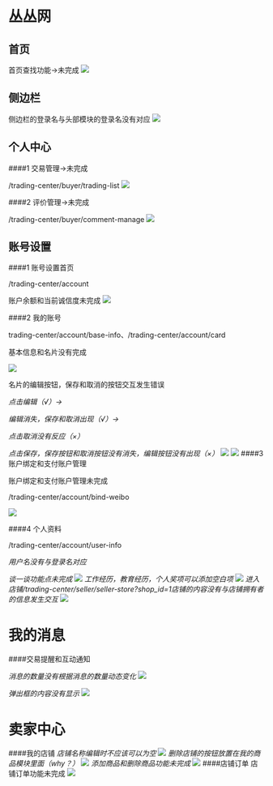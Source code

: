 丛丛网
=========================
首页
-------------------------

首页查找功能->未完成
![](http://i1.tietuku.com/dab1cb694b3846d6.png)

侧边栏
--------------------------

侧边栏的登录名与头部模块的登录名没有对应
![](http://i1.tietuku.com/8aba2ca35c1e7959.png)

个人中心
-------------------------

####1 交易管理->未完成

/trading-center/buyer/trading-list
![](http://i1.tietuku.com/502dbbb5e354ad70.png)

####2 评价管理->未完成

/trading-center/buyer/comment-manage
![](http://i1.tietuku.com/29a9e68e604d3ccc.png)

账号设置
---------
####1 账号设置首页

/trading-center/account

账户余额和当前诚信度未完成
![](http://i1.tietuku.com/093840651ac27ac4.png)

####2 我的账号

trading-center/account/base-info、/trading-center/account/card

基本信息和名片没有完成

![](http://i1.tietuku.com/4187fe3259cc3991.png)

名片的编辑按钮，保存和取消的按钮交互发生错误

*点击编辑（√）->*

*编辑消失，保存和取消出现（√）->*

*点击取消没有反应（×）*

*点击保存，保存按钮和取消按钮没有消失，编辑按钮没有出现（×）*
![](http://i1.tietuku.com/7453d2cb81e10280.png)
![](http://i1.tietuku.com/378fa59284484173.png)
####3 账户绑定和支付账户管理

账户绑定和支付账户管理未完成

/trading-center/account/bind-weibo

![](http://i1.tietuku.com/c4a9da4387fc6e2f.png)

####4 个人资料

/trading-center/account/user-info

*用户名没有与登录名对应*

*谈一谈功能点未完成*
![](http://i1.tietuku.com/beef512a201a238f.png)
*工作经历，教育经历，个人奖项可以添加空白项*
![](http://i1.tietuku.com/562265d612929f62.png)
*进入店铺/trading-center/seller/seller-store?shop_id=1店铺的内容没有与店铺拥有者的信息发生交互*
![](http://i1.tietuku.com/130d025360ae41b8.png)

我的消息
=========
####交易提醒和互动通知

*消息的数量没有根据消息的数量动态变化*
![](http://i1.tietuku.com/8b9c96ab3c069287.png)

*弹出框的内容没有显示*
![](http://i1.tietuku.com/6c81d0174d3517c7.png)

卖家中心
=========
####我的店铺
*店铺名称编辑时不应该可以为空*
![](http://i1.tietuku.com/403b87955885285a.png)
*删除店铺的按钮放置在我的商品模块里面（why？）*
![](http://i1.tietuku.com/ed218d99239ccc36.png)
*添加商品和删除商品功能未完成*
![](http://i1.tietuku.com/7825deac9ed2cb0a.png)
####店铺订单
店铺订单功能未完成
![](http://i1.tietuku.com/e9413d855df1aeb1.png)
